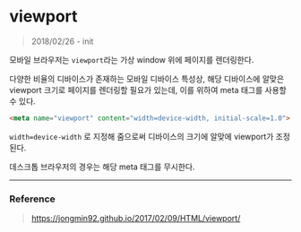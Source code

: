 # viewport

> 2018/02/26 - init

모바일 브라우저는 `viewport`라는 가상 window 위에 페이지를 렌더링한다.

다양한 비율의 디바이스가 존재하는 모바일 디바이스 특성상, 해당 디바이스에 알맞은 viewport 크기로 페이지를 렌더링할 필요가 있는데, 이를 위하여 meta 태그를 사용할 수 있다.

```html
<meta name="viewport" content="width=device-width, initial-scale=1.0">
```

`width=device-width` 로 지정해 줌으로써 디바이스의 크기에 알맞에 viewport가 조정된다.

데스크톱 브라우저의 경우는 해당 meta 태그를 무시한다.

---

### Reference

> https://jongmin92.github.io/2017/02/09/HTML/viewport/
